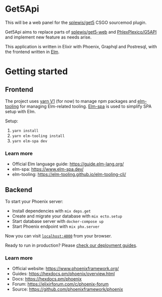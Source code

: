 # Get5Api

This will be a web panel for the [splewis/get5](https://github.com/splewis/get5) CSGO sourcemod plugin.

Get5Api aims to replace parts of [splewis/get5-web](https://github.com/splewis/get5-web) and [PhlexPlexico/G5API](https://github.com/PhlexPlexico/G5API) and 
implement new feature as needs arise.

This application is written in Elixir with Phoenix, Graphql and Postresql, with 
the frontend written in [Elm](https://elm-lang.org/).

# Getting started 
  

## Frontend

The project uses [yarn V1](https://classic.yarnpkg.com/lang/en/) (for now) to manage npm packages and [elm-tooling](https://elm-tooling.github.io/elm-tooling-cli/) for managing 
Elm-related tooling. [Elm-spa](https://www.elm-spa.dev/) is used to simplify 
SPA setup with Elm.

Setup:
1. `yarn install`
2. `yarn elm-tooling install`
2. `yarn elm-spa dev`

### Learn more

  * Official Elm language guide: https://guide.elm-lang.org/
  * elm-spa: https://www.elm-spa.dev/
  * elm-tooling: https://elm-tooling.github.io/elm-tooling-cli/

## Backend

To start your Phoenix server:

  * Install dependencies with `mix deps.get`
  * Create and migrate your database with `mix ecto.setup`
  * Start database server with `docker-compose up`
  * Start Phoenix endpoint with `mix phx.server`

Now you can visit [`localhost:4000`](http://localhost:4000) from your browser.

Ready to run in production? Please [check our deployment guides](https://hexdocs.pm/phoenix/deployment.html).

### Learn more

  * Official website: https://www.phoenixframework.org/
  * Guides: https://hexdocs.pm/phoenix/overview.html
  * Docs: https://hexdocs.pm/phoenix
  * Forum: https://elixirforum.com/c/phoenix-forum
  * Source: https://github.com/phoenixframework/phoenix
